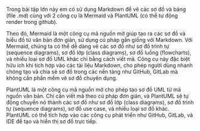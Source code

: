 Trong bài tập lớn này em có sử dụng Markdown để vẽ các sơ đồ và bảng (file .md) cùng với 2 công cụ là Mermaid và PlantUML (có thể tự động render trong github). 

Theo đó, Mermaid là một công cụ mã nguồn mở giúp tạo ra các sơ đồ và biểu đồ từ văn bản đơn giản, sử dụng cú pháp gần giống với Markdown. Với Mermaid, chúng ta có thể dễ dàng vẽ các sơ đồ như sơ đồ trình tự (sequence diagrams), sơ đồ lớp (class diagrams), sơ đồ luồng (flowcharts), và nhiều loại sơ đồ UML khác chỉ bằng cách viết mã. Công cụ này đặc biệt hữu ích khi tích hợp vào các tài liệu Markdown, cho phép người dùng nhanh chóng tạo và chia sẻ sơ đồ trong các nền tảng như GitHub, GitLab mà không cần phần mềm vẽ sơ đồ chuyên dụng.

PlantUML là một công cụ mã nguồn mở cho phép tạo sơ đồ UML từ mã nguồn văn bản. Chỉ cần viết mã theo cú pháp đơn giản, và PlantUML sẽ tự động chuyển nó thành các sơ đồ như sơ đồ lớp (class diagrams), sơ đồ trình tự (sequence diagrams), sơ đồ use case, và nhiều loại sơ đồ khác. PlantUML có thể tích hợp vào các công cụ phát triển như GitHub, GitLab, và IDE để tạo và hiển thị sơ đồ trực tiếp.



